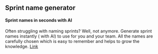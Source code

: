 ## Sprint name generator 
#### Sprint names in seconds with AI

Often struggling with naming sprints? Well, not anymore. 
Generate sprint names instantly ( with AI)  to use for you and your team.
All the names are carefully chosen which is easy to remember and helps to grow the knowledge.
[Link](https://sprint-name-generator.vercel.app/)


